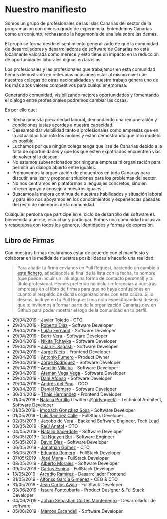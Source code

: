 # Nuestro manifiesto

Somos un grupo de profesionales de las Islas Canarias del sector de la programación con diverso grado de experiencia. Entendemos Canarias como un conjunto, rechazando la hegemonía de una isla sobre las demás.

El grupo se forma desde el sentimiento generalizado de que la comunidad de desarrolladores y desarrolladoras de software de Canarias no está localmente valorada como merece y esto tiene un impacto en la reducción de oportunidades laborales dignas en las islas.

Los profesionales y las profesionales que trabajamos en esta comunidad hemos demostrado en reiteradas ocasiones estar al mismo nivel que nuestros colegas de otras nacionalidades y nuestro trabajo genera uno de los más altos valores competitivos para cualquier empresa.

Generando comunidad, visibilizando mejores oportunidades y fomentando el diálogo entre profesionales podremos cambiar las cosas.

Es por ello que:

* Rechazamos la precariedad laboral, demandando una remuneración y condiciones justas acordes a nuestra capacidad.
* Deseamos dar visibilidad tanto a profesionales como empresas que en la actualidad han roto los moldes y están demostrando que otro modelo es posible.
* Luchamos por que ningún colega tenga que irse de Canarias debido a la falta de oportunidades y que los que estén expatriados encuentren vías de volver si lo desean.
* No estamos subvencionados por ninguna empresa ni organización para permitir un diálogo abierto entre iguales.
* Promovemos la organización de encuentros en toda Canarias para discutir, analizar y proponer soluciones para los problemas del sector.
* No nos centramos en plataformas o lenguajes concretos, sino en ofrecer apoyo y consejo a nuestros iguales.
* Buscamos la mejora contínua de nuestras habilidades y situación laboral y para ello nos apoyamos en los conocimientos y experiencias pasadas del resto de miembros de la comunidad.

Cualquier persona que participe en el ciclo de desarrollo del software es bienvenida a unirse, escuchar y participar. Somos una comunidad inclusiva y respetuosa con todos los géneros, identidades y formas de expresión.

## Libro de Firmas

Con nuestras firmas declaramos estar de acuerdo con el manifiesto y colaborar en la medida de nuestras posibilidades a hacerlo una realidad.

> Para añadir tu firma envíanos un Pull Request, haciendo un cambio a [este fichero](https://github.com/canarias-dev/canarias-dev.github.io/blob/master/index.md), añadiéndola al final de la lista con la fecha, tu nombre (que puede incluir un link alguna forma de contacto personal) y tu título profesional. Hemos preferido no incluir referencias a nuestras empresas en el libro de firmas para que no haya confusiones en cuanto al respaldo de dichas organizaciones con esta causa. Si lo deseas, incluye en tu Pull Request una nota especificando si deseas que te invitemos a formar parte de la organización Canarias.dev en Github para poder mostrar el logo de la comunidad en tu perfil.

* 29/04/2019 - [Javier Toledo](https://twitter.com/javier_toledo) - CTO
* 29/04/2019 - [Roberto Diaz](https://twitter.com/rdiaz82) - Software Developer
* 29/04/2019 - [Luján Fernaud](https://twitter.com/lujanfernaud) - Software Developer
* 29/04/2019 - [Boris Vera](https://twitter.com/verainthemiddle) - Software Developer
* 29/04/2019 - [Nikita Tchayka](https://twitter.com/NickSeagull) - Software Developer
* 29/04/2019 - [Juan F. Sagasti](https://twitter.com/jfsagasti) - Software Developer
* 29/04/2019 - [Jorge Nieto](https://twitter.com/jnietou) - Frontend Developer
* 29/04/2019 - [Antonio Fumero](https://twitter.com/amfumero) - Product Owner
* 29/04/2019 - [Jorge Rodríguez](https://twitter.com/JorgeRdg) - Software Developer
* 29/04/2019 - [Agustín Villalba](https://www.agustinvillalba.com) - Software Developer
* 29/04/2019 - [Atamán Vega Vega](https://twitter.com/ataman_vega) - Software Developer
* 29/04/2019 - [Dani Afonso](https://twitter.com/Sr_DanieI) - Software Developer
* 29/04/2019 - [Andrés del Pino](https://www.linkedin.com/in/andrés-del-pino-bolaños-423b5744/) - COO
* 30/04/2019 - [Daniel Romero](https://www.linkedin.com/in/romerodeveloper/) - Software Developer
* 30/04/2019 - [Thais Hernández](https://www.linkedin.com/in/thaishdz/) - Frontend Developer
* 01/05/2019 - [Natalia Portillo](https://www.linkedin.com/in/nataliaportillo/) (Twitter: [@girlyngeek](https://www.twitter.com/girlyngeek)) - Technical Architect, Software Developer
* 01/05/2019 - [Imobach González Sosa](https://github.com/imobachgs) - Software Developer
* 01/05/2019 - [Luis Ramírez Calle](https://www.linkedin.com/in/luis-ramirez-calle/) - FullStack Developer
* 02/05/2019 - [Jacobo de Vera](https://twitter.com/jovianjake) - Backend Software Engineer, Tech Lead
* 03/05/2019 - [Raúl Anatol](https://twitter.com/raulanatol) - CTO
* 04/05/2019 - [Natalio Sacerdote](https://www.linkedin.com/in/natalio-sacerdote-bbaab382/) - Software Developer
* 05/05/2019 - [Tai Nguyen Bui](https://www.linkedin.com/in/tainguyenbui) - Software Engineer
* 05/05/2019 - [David Díaz](https://twitter.com/diazglezdavid) - Software Developer
* 06/05/2019 - [Jonathan Gómez](https://www.linkedin.com/in/jonathangomezmartel/) - CTO
* 06/05/2019 - [Eduardo Romero](https://www.linkedin.com/in/eduardorq/) - FullStack Developer
* 07/05/2019 - [José Mena](https://www.linkedin.com/in/jose-mena-0619/) - FullStack Developer
* 08/05/2019 - [Alberto Morales](https://www.linkedin.com/in/mmyalberto) - Software Developer
* 09/05/2019 - [Carlos Espino](https://www.linkedin.com/in/carlos-espino-timon/) - FullStack Developer
* 13/05/2019 - [Arcadio Ramírez](https://www.linkedin.com/in/ark333) - Desarrollador Frontend
* 31/05/2019 - [Alfonso García Giménez](https://www.linkedin.com/in/foncho) - CEO & CTO
* 31/05/2019 - [Jean Carlos Ayala](https://jeanayala.co/) - FullStack Developer
* 03/06/2019 - [Isaura Fontcuberta](https://www.linkedin.com/in/fontcuberta/) - Product Designer & FullStack Developer
* 04/06/2019 - [Johan Sebastian Cortes Montenegro](https://twitter.com/hinigul) - Desarrollador de software
* 05/06/2019 - [Marcos Escandell](https://www.linkedin.com/in/mjescandell/) - Software Developer
